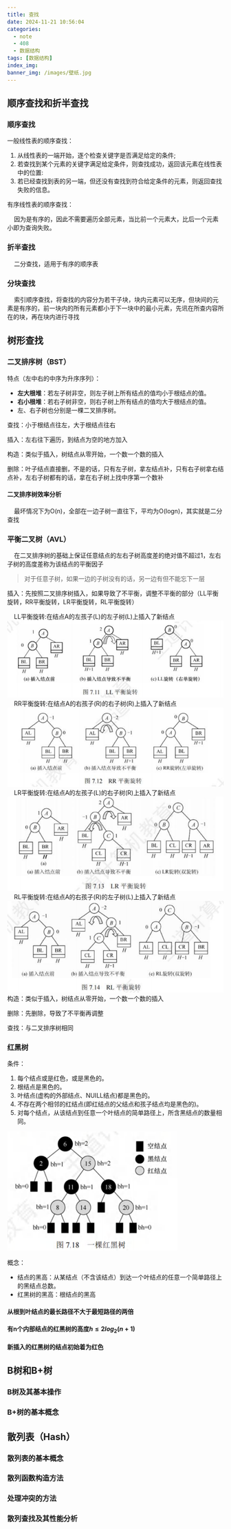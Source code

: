 ```yaml
---
title: 查找
date: 2024-11-21 10:56:04
categories:
  - note
  - 408
  - 数据结构
tags: [数据结构]
index_img:
banner_img: /images/壁纸.jpg
---
```


## 顺序查找和折半查找

### 顺序查找

一般线性表的顺序查找：

1. 从线性表的一端开始，逐个检查关键字是否满足给定的条件;
2. 若查找到某个元素的关键字满足给定条件，则查找成功，返回该元素在线性表中的位置:
3. 若已经查找到表的另一端，但还没有查找到符合给定条件的元素，则返回查找失败的信息。

有序线性表的顺序查找：

&nbsp;&nbsp;&nbsp;&nbsp;因为是有序的，因此不需要遍历全部元素，当比前一个元素大，比后一个元素小即为查询失败。

### 折半查找

&nbsp;&nbsp;&nbsp;&nbsp;二分查找，适用于有序的顺序表

### 分块查找

&nbsp;&nbsp;&nbsp;&nbsp;索引顺序查找，将查找的内容分为若干子块，块内元素可以无序，但块间的元素是有序的，前一块内的所有元素都小于下一块中的最小元素，先讯在所查内容所在的块，再在块内进行寻找

## 树形查找

### 二叉排序树（BST）

特点（左中右的中序为升序序列）：

- **左大根堆**：若左子树非空，则左子树上所有结点的值均小于根结点的值。
- **右小根堆**：若右子树非空，则右子树上所有结点的值均大于根结点的值。
- 左、右子树也分别是一棵二叉排序树。

查找：小于根结点往左，大于根结点往右

插入：左右往下遍历，到结点为空的地方加入

构造：类似于插入，树结点从零开始，一个数一个数的插入

删除：叶子结点直接删，不是的话，只有左子树，拿左结点补，只有右子树拿右结点补，左右子树都有的话，拿在右子树上找中序第一个数补

#### 二叉排序树效率分析

&nbsp;&nbsp;&nbsp;&nbsp;最坏情况下为O(n)，全部在一边子树一直往下，平均为O(logn)，其实就是二分查找

### 平衡二叉树（AVL）

&nbsp;&nbsp;&nbsp;&nbsp;在二叉排序树的基础上保证任意结点的左右子树高度差的绝对值不超过1，左右子树的高度差称为该结点的平衡因子

> 对于任意子树，如果一边的子树没有的话，另一边有但不能忘下一层

插入：先按照二叉排序树插入，如果导致了不平衡，调整不平衡的部分（LL平衡旋转，RR平衡旋转，LR平衡旋转，RL平衡旋转）

&nbsp;&nbsp;&nbsp;&nbsp;LL平衡旋转:在结点A的左孩子(L)的左子树(L)上插入了新结点
![LL平衡旋转](../images/查找/LL平衡旋转.png)
&nbsp;&nbsp;&nbsp;&nbsp;RR平衡旋转:在结点A的右孩子(R)的右子树(R)上插入了新结点
![RR平衡旋转](../images/查找/RR平衡旋转.png)
&nbsp;&nbsp;&nbsp;&nbsp;LR平衡旋转:在结点A的左孩子(L)的右子树(R)上插入了新结点
![LR平衡旋转](../images/查找/LR平衡旋转.png)
&nbsp;&nbsp;&nbsp;&nbsp;RL平衡旋转:在结点A的右孩子(R)的左子树(L)上插入了新结点
![RL平衡旋转](../images/查找/RL平衡旋转.png)
构造：类似于插入，树结点从零开始，一个数一个数的插入

删除：先删除，导致了不平衡再调整

查找：与二叉排序树相同

### 红黑树

条件：

1. 每个结点或是红色，或是黑色的。
2. 根结点是黑色的。
3. 叶结点(虚构的外部结点、NUILL结点)都是黑色的。
4. 不存在两个相邻的红结点(即红结点的父结点和孩子结点均是黑色的)。
5. 对每个结点，从该结点到任意一个叶结点的简单路径上，所含黑结点的数量相同。

![红黑树示例](../images/查找/红黑树示例.png)

概念：

- 结点的黑高：从某结点（不含该结点）到达一个叶结点的任意一个简单路径上的黑结点总数。
- 红黑树的黑高：根结点的黑高

#### 从根到叶结点的最长路径不大于最短路径的两倍
#### 有n个内部结点的红黑树的高度$h\leq 2log_2(n+1)$

#### 新插入的红黑树的结点初始着为红色

## B树和B+树

### B树及其基本操作

### B+树的基本概念

## 散列表（Hash）

### 散列表的基本概念

### 散列函数构造方法

### 处理冲突的方法

### 散列查找及其性能分析

